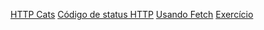 [HTTP Cats](https://http.cat)
[Código de status HTTP](https://developer.mozilla.org/pt-BR/docs/Web/HTTP/Status-n)
[Usando Fetch](https://developer.mozilla.org/pt-BR/docs/Web/API/Fetch_API/Using_Fetch)
[Exercício](https://github.com/Laboratoria/gym/blob/SAP011/exercises/make-chocolate/README.pt-BR.md)